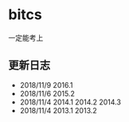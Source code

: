 # bitcs
一定能考上


更新日志
-----
* 2018/11/9  2016.1
* 2018/11/6  2015.2
* 2018/11/4  2014.1 2014.2 2014.3
* 2018/11/4  2013.1 2013.2

